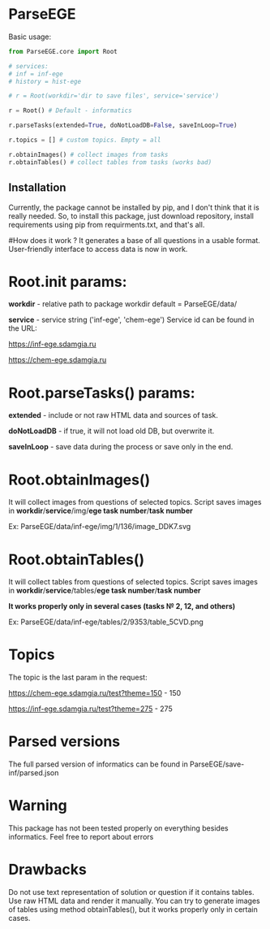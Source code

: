 # ParseEGE

Basic usage:

```python
from ParseEGE.core import Root

# services:
# inf = inf-ege
# history = hist-ege

# r = Root(workdir='dir to save files', service='service')

r = Root() # Default - informatics

r.parseTasks(extended=True, doNotLoadDB=False, saveInLoop=True)

r.topics = [] # custom topics. Empty = all

r.obtainImages() # collect images from tasks
r.obtainTables() # collect tables from tasks (works bad)
```
## Installation

Currently, the package cannot be installed by pip, and I don't think that it is really needed.
So, to install this package, just download repository, install requirements using pip from requirments.txt, and that's all.

#How does it work ?
It generates a base of all questions in a usable format. User-friendly interface to access data is now in work.

# Root.__init__ params:
**workdir** - relative path to package workdir default = ParseEGE/data/

**service** - service string ('inf-ege', 'chem-ege')
Service id can be found in the URL:

https://inf-ege.sdamgia.ru

https://chem-ege.sdamgia.ru


# Root.parseTasks() params:
**extended** - include or not raw HTML data and sources of task.

**doNotLoadDB** - if true, it will not load old DB, but overwrite it.

**saveInLoop** - save data during the process or save only in the end.

# Root.obtainImages()

It will collect images from questions of selected topics. Script saves images in **workdir**/**service**/img/**ege task number**/**task number**

Ex: ParseEGE/data/inf-ege/img/1/136/image_DDK7.svg

# Root.obtainTables()

It will collect tables from questions of selected topics. Script saves images in **workdir**/**service**/tables/**ege task number**/**task number**

**It works properly only in several cases (tasks № 2, 12, and others)**

Ex: ParseEGE/data/inf-ege/tables/2/9353/table_5CVD.png

# Topics

The topic is the last param in the request:

https://chem-ege.sdamgia.ru/test?theme=150 - 150

https://inf-ege.sdamgia.ru/test?theme=275 - 275

# Parsed versions

The full parsed version of informatics can be found in ParseEGE/save-inf/parsed.json

# Warning

This package has not been tested properly on everything besides informatics. Feel free to report about errors

# Drawbacks

Do not use text representation of solution or question if it contains tables. Use raw HTML data and render it manually. You can try to generate images of tables using method obtainTables(), but it works properly only in certain cases.
